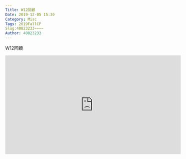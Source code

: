 ```yaml
---
Title: W12回顧
Date: 2019-12-05 15:30
Category: Misc
Tags: 2019FallCP
Slug:40823233~~~~
Author: 40823233
---
```

W12回顧

<iframe width="560" height="315" src="https://www.youtube.com/embed/KOBD1RtHd0Y" frameborder="0" allow="accelerometer; autoplay; encrypted-media; gyroscope; picture-in-picture" allowfullscreen></iframe>